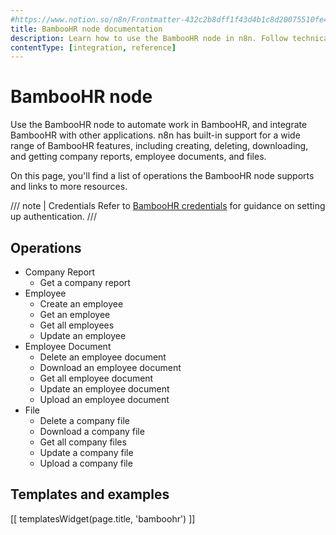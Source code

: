 ```yaml
---
#https://www.notion.so/n8n/Frontmatter-432c2b8dff1f43d4b1c8d20075510fe4
title: BambooHR node documentation
description: Learn how to use the BambooHR node in n8n. Follow technical documentation to integrate BambooHR node into your workflows.
contentType: [integration, reference]
---
```


# BambooHR node

Use the BambooHR node to automate work in BambooHR, and integrate BambooHR with other applications. n8n has built-in support for a wide range of BambooHR features, including creating, deleting, downloading, and getting company reports, employee documents, and files.

On this page, you'll find a list of operations the BambooHR node supports and links to more resources.

/// note | Credentials
Refer to [BambooHR credentials](/integrations/builtin/credentials/bamboohr/) for guidance on setting up authentication. 
///

## Operations

* Company Report
    * Get a company report
* Employee
    * Create an employee
    * Get an employee
    * Get all employees
    * Update an employee
* Employee Document
    * Delete an employee document
    * Download an employee document
    * Get all employee document
    * Update an employee document
    * Upload an employee document
* File
    * Delete a company file
    * Download a company file
    * Get all company files
    * Update a company file
    * Upload a company file

## Templates and examples

<!-- see https://www.notion.so/n8n/Pull-in-templates-for-the-integrations-pages-37c716837b804d30a33b47475f6e3780 -->
[[ templatesWidget(page.title, 'bamboohr') ]]
